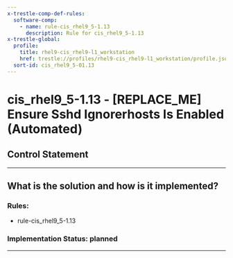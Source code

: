 ```yaml
---
x-trestle-comp-def-rules:
  software-comp:
    - name: rule-cis_rhel9_5-1.13
      description: Rule for cis_rhel9_5-1.13
x-trestle-global:
  profile:
    title: rhel9-cis_rhel9-l1_workstation
    href: trestle://profiles/rhel9-cis_rhel9-l1_workstation/profile.json
  sort-id: cis_rhel9_5-01.13
---
```


# cis_rhel9_5-1.13 - \[REPLACE_ME\] Ensure Sshd Ignorerhosts Is Enabled (Automated)

## Control Statement

______________________________________________________________________

## What is the solution and how is it implemented?

<!-- For implementation status enter one of: implemented, partial, planned, alternative, not-applicable -->

<!-- Note that the list of rules under ### Rules: is read-only and changes will not be captured after assembly to JSON -->

<!-- Add control implementation description here for control: cis_rhel9_5-1.13 -->

### Rules:

  - rule-cis_rhel9_5-1.13

### Implementation Status: planned

______________________________________________________________________
